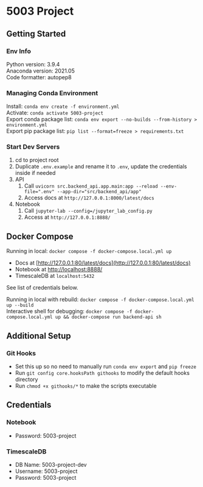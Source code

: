 # 5003 Project

## Getting Started

### Env Info

Python version: 3.9.4  
Anaconda version: 2021.05  
Code formatter: autopep8

### Managing Conda Environment

Install: `conda env create -f environment.yml`  
Activate: `conda activate 5003-project`  
Export conda package list: `conda env export --no-builds --from-history > environment.yml`  
Export pip package list: `pip list --format=freeze > requirements.txt`  

### Start Dev Servers  

1. cd to project root
2. Duplicate `.env.example` and rename it to `.env`, update the credentials inside if needed
3. API
   1. Call `uvicorn src.backend_api.app.main:app --reload --env-file=".env" --app-dir="src/backend_api/app"`
   2. Access docs at `http://127.0.0.1:8000/latest/docs`
4. Notebook
   1. Call `jupyter-lab --config=/jupyter_lab_config.py`
   2. Access at `http://127.0.0.1:8888/`

## Docker Compose

Running in local: `docker compose -f docker-compose.local.yml up`

- Docs at [http://127.0.0.1:80/latest/docs](http://127.0.0.1:80/latest/docs)  
- Notebook at [http://localhost:8888/](http://localhost:8888/)  
- TimescaleDB at `localhost:5432`  

See list of credentials below.  

Running in local with rebuild: `docker compose -f docker-compose.local.yml up --build`  
Interactive shell for debugging: `docker compose -f docker-compose.local.yml up && docker-compose run backend-api sh`

## Additional Setup

### Git Hooks

- Set this up so no need to manually run `conda env export` and `pip freeze`
- Run `git config core.hooksPath githooks` to modify the default hooks directory
- Run `chmod +x githooks/*` to make the scripts executable

## Credentials

### Notebook

- Password: 5003-project

### TimescaleDB

- DB Name: 5003-project-dev  
- Username: 5003-project  
- Password: 5003-project  
